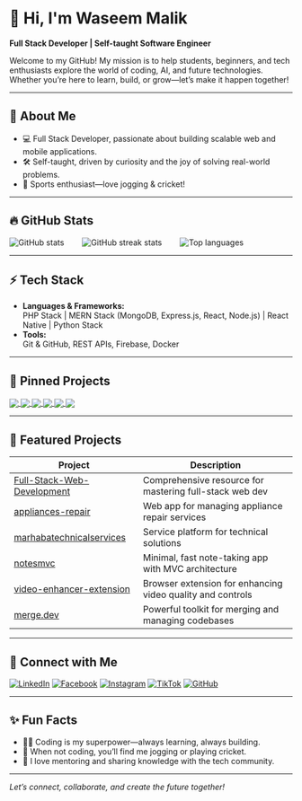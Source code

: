 # 👋 Hi, I'm Waseem Malik

**Full Stack Developer | Self-taught Software Engineer**

Welcome to my GitHub! My mission is to help students, beginners, and tech enthusiasts explore the world of coding, AI, and future technologies. Whether you’re here to learn, build, or grow—let’s make it happen together!

---

## 🚀 About Me

- 💻 Full Stack Developer, passionate about building scalable web and mobile applications.
- 🛠️ Self-taught, driven by curiosity and the joy of solving real-world problems.
- 🏏 Sports enthusiast—love jogging & cricket!

---

## 🔥 GitHub Stats

<div  style="display:flex; gap:2rem">
  <img src="https://github-readme-stats.vercel.app/api?username=waseemprogrammer&amp;show_icons=true&amp;theme=github_dark" alt="GitHub stats" />
  <img src="https://github-readme-streak-stats.herokuapp.com/?user=waseemprogrammer&amp;theme=github-dark-blue" alt="GitHub streak stats" />
  <img src="https://github-readme-stats.vercel.app/api/top-langs/?username=waseemprogrammer&amp;layout=compact&amp;theme=github_dark" alt="Top languages" />
</div>

---

## ⚡ Tech Stack

- **Languages & Frameworks:**  
  PHP Stack | MERN Stack (MongoDB, Express.js, React, Node.js) | React Native | Python Stack
- **Tools:**  
  Git & GitHub, REST APIs, Firebase, Docker

---


## 📌 Pinned Projects

<a href="https://github.com/Future-Web-Programming/Full-Stack-Web-Development">
  <img align="center" src="https://github-readme-stats.vercel.app/api/pin/?username=Future-Web-Programming&amp;repo=Full-Stack-Web-Development&amp;theme=github_dark" />
</a>
<a href="https://github.com/waseemprogrammer/appliances-repair">
  <img align="center" src="https://github-readme-stats.vercel.app/api/pin/?username=waseemprogrammer&amp;repo=appliances-repair&amp;theme=github_dark" />
</a>
<a href="https://github.com/waseemprogrammer/marhabatechnicalservices">
  <img align="center" src="https://github-readme-stats.vercel.app/api/pin/?username=waseemprogrammer&amp;repo=marhabatechnicalservices&amp;theme=github_dark" />
</a>
<a href="https://github.com/waseemprogrammer/notesmvc">
  <img align="center" src="https://github-readme-stats.vercel.app/api/pin/?username=waseemprogrammer&amp;repo=notesmvc&amp;theme=github_dark" />
</a>
<a href="https://github.com/waseemprogrammer/video-enhancer-extension">
  <img align="center" src="https://github-readme-stats.vercel.app/api/pin/?username=waseemprogrammer&amp;repo=video-enhancer-extension&amp;theme=github_dark" />
</a>
<a href="https://github.com/waseemprogrammer/merge.dev">
  <img align="center" src="https://github-readme-stats.vercel.app/api/pin/?username=waseemprogrammer&amp;repo=merge.dev&amp;theme=github_dark" />
</a>

---

## 🌟 Featured Projects

| Project | Description |
|---|---|
| [Full-Stack-Web-Development](https://github.com/Future-Web-Programming/Full-Stack-Web-Development) | Comprehensive resource for mastering full-stack web dev |
| [appliances-repair](https://github.com/waseemprogrammer/appliances-repair) | Web app for managing appliance repair services |
| [marhabatechnicalservices](https://github.com/waseemprogrammer/marhabatechnicalservices) | Service platform for technical solutions |
| [notesmvc](https://github.com/waseemprogrammer/notesmvc) | Minimal, fast note-taking app with MVC architecture |
| [video-enhancer-extension](https://github.com/waseemprogrammer/video-enhancer-extension) | Browser extension for enhancing video quality and controls |
| [merge.dev](https://github.com/waseemprogrammer/merge.dev) | Powerful toolkit for merging and managing codebases |

---

## 🔗 Connect with Me

[![LinkedIn](https://img.shields.io/badge/-LinkedIn-blue?logo=linkedin&amp;style=flat-square)](https://linkedin.com/in/iwaseemmalikai)
[![Facebook](https://img.shields.io/badge/-Facebook-1877F2?logo=facebook&amp;style=flat-square)](https://web.facebook.com/iwaseemmalikai)
[![Instagram](https://img.shields.io/badge/-Instagram-E4405F?logo=instagram&amp;style=flat-square)](https://instagram.com/iwaseemmalikai)
[![TikTok](https://img.shields.io/badge/-TikTok-000?logo=tiktok&amp;style=flat-square)](https://tiktok.com/@iwaseemmalikai)
[![GitHub](https://img.shields.io/badge/-GitHub-333?logo=github&amp;style=flat-square)](https://github.com/iwaseemmalikai)

---

## ✨ Fun Facts

- 👨‍💻 Coding is my superpower—always learning, always building.
- 🏃 When not coding, you’ll find me jogging or playing cricket.
- 🌱 I love mentoring and sharing knowledge with the tech community.

---

*Let’s connect, collaborate, and create the future together!*
